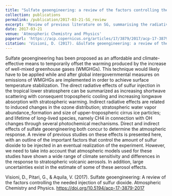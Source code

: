 ```yaml
---
title: "Sulfate geoengineering: a review of the factors controlling the needed injection of sulfur dioxide"
collection: publications
permalink: /publication/2017-03-21-SG_review
excerpt: 'Review of previous literature on SG, summarising the radiative forcing estimates for various direct and indirect effects.'
date: 2017-03-21
venue: 'Atmospheric Chemistry and Physics'
paperurl: 'https://acp.copernicus.org/articles/17/3879/2017/acp-17-3879-2017.html'
citation: 'Visioni, D. (2017). &Sulfate geoengineering: a review of the factors controlling the needed injection of sulfur dioxide&quot; <i>Atmospheric Chemistry and Physics</i>.'
---
```

Sulfate geoengineering has been proposed as an affordable and climate-effective means to temporarily offset the warming produced by the increase of well-mixed greenhouse gases (WMGHGs). This technique would likely have to be applied while and after global intergovernmental measures on emissions of WMGHGs are implemented in order to achieve surface temperature stabilization. The direct radiative effects of sulfur injection in the tropical lower stratosphere can be summarized as increasing shortwave scattering with consequent tropospheric cooling and increasing longwave absorption with stratospheric warming. Indirect radiative effects are related to induced changes in the ozone distribution; stratospheric water vapor abundance,;formation and size of upper-tropospheric cirrus ice particles; and lifetime of long-lived species, namely CH4 in connection with OH changes through several photochemical mechanisms. Direct and indirect effects of sulfate geoengineering both concur to determine the atmospheric response. A review of previous studies on these effects is presented here, with an outline of the important factors that control the amount of sulfur dioxide to be injected in an eventual realization of the experiment. However, we need to take into account that atmospheric models used for these studies have shown a wide range of climate sensitivity and differences in the response to stratospheric volcanic aerosols. In addition, large uncertainties exist in the estimate of some of these aerosol effects.

Visioni, D., Pitari, G., & Aquila, V. (2017). Sulfate geoengineering: A review of the factors controlling the needed injection of sulfur dioxide. Atmospheric Chemistry and Physics. https://doi.org/10.5194/acp-17-3879-2017